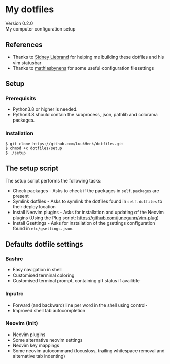 # My dotfiles
Version 0.2.0 <br />
My computer configuration setup

## References
- Thanks to [Sidney Liebrand](https://github.com/SidOfc) for helping me building these dotfiles and his vim statusbar
- Thanks to [mathiasbynens](https://github.com/mathiasbynens/dotfiles) for some useful configuration filesettings

## Setup
### Prerequisits
* Python3.8 or higher is needed.
* Python3.8 should contain the subprocess, json, pathlib and colorama packages.

### Installation
```
$ git clone https://github.com/LuukHenk/dotfiles.git
$ chmod +x dotfiles/setup
$ ./setup
```

## The setup script
The setup script performs the following tasks:
* Check packages - Asks to check if the packages in `self.packages` are present
* Symlink dotfiles - Asks to symlink the dotfiles found in `self.dotfiles` to their deploy location
* Install Neovim plugins - Asks for installation and updating of the Neovim plugins (Using the Plug script: https://github.com/junegunn/vim-plug)
* Install Gsettings - Asks for installation of the gsettings configuration found in `etc/gsettings.json`.

## Defaults dotfile settings
### Bashrc
- Easy navigation in shell
- Customised terminal coloring
- Customised terminal prompt, containing git status if availible

### Inputrc
- Forward (and backward) line per word in the shell using control-<arrowkeys>
- Improved shell tab autocompletion

### Neovim (init)
- Neovim plugins
- Some alternative neovim settings
- Neovim key mappings
- Some neovim autocommand (focusloss, trailing whitespace removal and alternative tab indenting)
